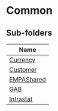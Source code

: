 
# Common


## Sub-folders

|Name|
|---|
|[Currency](Currency/README.md)|
|[Customer](Customer/README.md)|
|[EMPAShared](EMPAShared/README.md)|
|[GAB](GAB/README.md)|
|[Intrastat](Intrastat/README.md)|



